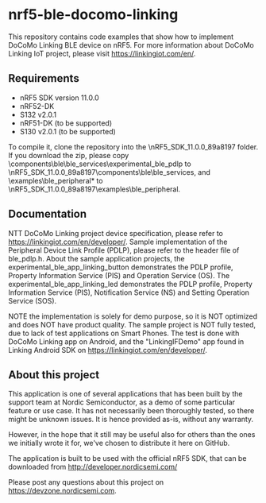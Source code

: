 nrf5-ble-docomo-linking
=======================

 This repository contains code examples that show how to implement DoCoMo Linking BLE device on nRF5. For more information about DoCoMo Linking IoT project, please visit https://linkingiot.com/en/.
 
Requirements
------------
- nRF5 SDK version 11.0.0
- nRF52-DK
- S132 v2.0.1
- nRF51-DK (to be supported)
- S130 v2.0.1 (to be supported)

To compile it, clone the repository into the \nRF5_SDK_11.0.0_89a8197 folder. If you download the zip, please copy \components\ble\ble_services\experimental_ble_pdlp to \nRF5_SDK_11.0.0_89a8197\components\ble\ble_services, and \examples\ble_peripheral\* to \nRF5_SDK_11.0.0_89a8197\examples\ble_peripheral.

Documentation
-----------------
NTT DoCoMo Linking project device specification, please refer to https://linkingiot.com/en/developer/. Sample implementation of the Peripheral Device Link Profile (PDLP), please refer to the header file of ble_pdlp.h. About the sample application projects, the experimental_ble_app_linking_button demonstrates the PDLP profile, Property Information Service (PIS) and Operation Service (OS). The experimental_ble_app_linking_led demonstrates the PDLP profile, Property Information Service (PIS), Notification Service (NS) and Setting Operation Service (SOS).

NOTE the implementation is solely for demo purpose, so it is NOT optimized and does NOT have product quality. The sample project is NOT fully tested, due to lack of test applications on Smart Phones. The test is done with DoCoMo Linking app on Android, and the "LinkingIFDemo" app found in Linking Android SDK on https://linkingiot.com/en/developer/.

About this project
------------------
This application is one of several applications that has been built by the support team at Nordic Semiconductor, as a demo of some particular feature or use case. It has not necessarily been thoroughly tested, so there might be unknown issues. It is hence provided as-is, without any warranty. 

However, in the hope that it still may be useful also for others than the ones we initially wrote it for, we've chosen to distribute it here on GitHub. 

The application is built to be used with the official nRF5 SDK, that can be downloaded from http://developer.nordicsemi.com/

Please post any questions about this project on https://devzone.nordicsemi.com.
